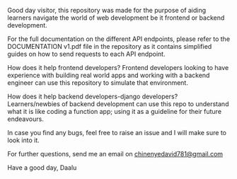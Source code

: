 Good day visitor, this repository was made for the purpose of aiding learners navigate the world of web development be it frontend or backend development.

For the full documentation on the different API endpoints, please refer to the DOCUMENTATION v1.pdf file in the repository as it contains simplified guides on how to send requests to each API endpoint.

How does it help frontend developers? Frontend developers looking to have experience with building real world apps and working with a backend engineer can use this repository to simulate that environment.

How does it help backend developers-django developers? Learners/newbies of backend development can use this repo to understand what it is like coding a function app; using it as a guideline for their future endeavours.

In case you find any bugs, feel free to raise an issue and I will make sure to look into it.

For further questions, send me an email on chinenyedavid781@gmail.com

Have a good day, Daalu

